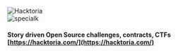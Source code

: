 ![Hacktoria](https://hacktoria.com/wp-content/uploads/2022/12/hacktorie-pixel-cyberpunk.png)  
![specialk](https://hacktoria.com/wp-content/uploads/2022/12/ghost-bot-pfp-cyberpunk.png)
#### Story driven Open Source challenges, contracts, CTFs [https://hacktoria.com/](https://hacktoria.com/)
